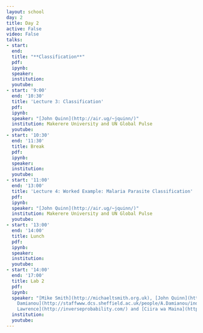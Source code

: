 ```yaml
---
layout: school
day: 2
title: Day 2
active: False
video: False
talks:
- start: 
  end: 
  title: "**Classification**"
  pdf: 
  ipynb: 
  speaker: 
  institution: 
  youtube: 
- start: '9:00'
  end: '10:30'
  title: 'Lecture 3: Classification'
  pdf: 
  ipynb: 
  speaker: "[John Quinn](http://air.ug/~jquinn/)"
  institution: Makerere University and UN Global Pulse
  youtube: 
- start: '10:30'
  end: '11:30'
  title: Break
  pdf: 
  ipynb: 
  speaker: 
  institution: 
  youtube: 
- start: '11:00'
  end: '13:00'
  title: 'Lecture 4: Worked Example: Malaria Parasite Classification'
  pdf: 
  ipynb: 
  speaker: "[John Quinn](http://air.ug/~jquinn/)"
  institution: Makerere University and UN Global Pulse
  youtube: 
- start: '13:00'
  end: '14:00'
  title: Lunch
  pdf: 
  ipynb: 
  speaker: 
  institution: 
  youtube: 
- start: '14:00'
  end: '17:00'
  title: Lab 2
  pdf: 
  ipynb: 
  speaker: "[Mike Smith](http://michaeltsmith.org.uk), [John Quinn](http://air.ug/~jquinn/),[Andreas
    Damianou](http://staffwww.dcs.sheffield.ac.uk/people/A.Damianou/index.html),[Neil
    Lawrence](http://inverseprobability.com/) and [Ciira wa Maina](https://sites.google.com/site/cwamainadekut/)"
  institution: 
  youtube: 
---
```

